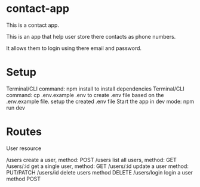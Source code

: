 # contact-app
This is a contact app.

This is an app that help user store there contacts as phone numbers.

It allows them to login using there email and password.

# Setup

Terminal/CLI command: npm install to install dependencies
Terminal/CLI command: cp .env.example .env to create .env file based on the .env.example file. setup the created .env file
Start the app in dev mode: npm run dev

# Routes

User resource

/users create a user, method: POST
/users list all users, method: GET
/users/:id get a single user, method: GET
/users/:id update a user method: PUT/PATCH
/users/id delete users method DELETE
/users/login login a user method POST
